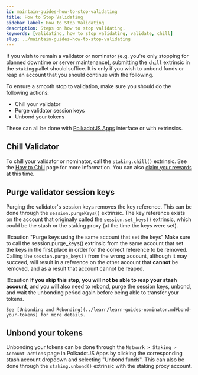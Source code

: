 ```yaml
---
id: maintain-guides-how-to-stop-validating
title: How to Stop Validating
sidebar_label: How to Stop Validating
description: Steps on how to stop validating.
keywords: [validating, how to stop validating, validate, chill]
slug: ../maintain-guides-how-to-stop-validating
---
```


If you wish to remain a validator or nominator (e.g. you're only stopping for planned downtime or
server maintenance), submitting the `chill` extrinsic in the `staking` pallet should suffice. It is
only if you wish to unbond funds or reap an account that you should continue with the following.

To ensure a smooth stop to validation, make sure you should do the following actions:

- Chill your validator
- Purge validator session keys
- Unbond your tokens

These can all be done with [PolkadotJS Apps](https://polkadot.js.org/apps) interface or with
extrinsics.

## Chill Validator

To chill your validator or nominator, call the `staking.chill()` extrinsic. See the
[How to Chill](maintain-guides-how-to-chill.md) page for more information. You can also
[claim your rewards](../learn/learn-staking-advanced.md) at this time.

## Purge validator session keys

Purging the validator's session keys removes the key reference. This can be done through the
`session.purgeKeys()` extrinsic. The key reference exists on the account that originally called the
`session.set_keys()` extrinsic, which could be the stash or the staking proxy (at the time the keys
were set).

!!!caution "Purge keys using the same account that set the keys"
    Make sure to call the session.purge_keys() extrinsic from the same account that set the keys in the
    first place in order for the correct reference to be removed. Calling the `session.purge_keys()`
    from the wrong account, although it may succeed, will result in a reference on the other account
    that **cannot** be removed, and as a result that account cannot be reaped.

!!!caution
    **If you skip this step, you will not be able to reap your stash account**, and you will also need
    to rebond, purge the session keys, unbond, and wait the unbonding period again before being able to
    transfer your tokens.

    See [Unbonding and Rebonding](../learn/learn-guides-nominator.md#bond-your-tokens) for more details.

## Unbond your tokens

Unbonding your tokens can be done through the `Network > Staking > Account actions` page in
PolkadotJS Apps by clicking the corresponding stash account dropdown and selecting "Unbond funds".
This can also be done through the `staking.unbond()` extrinsic with the staking proxy account.
